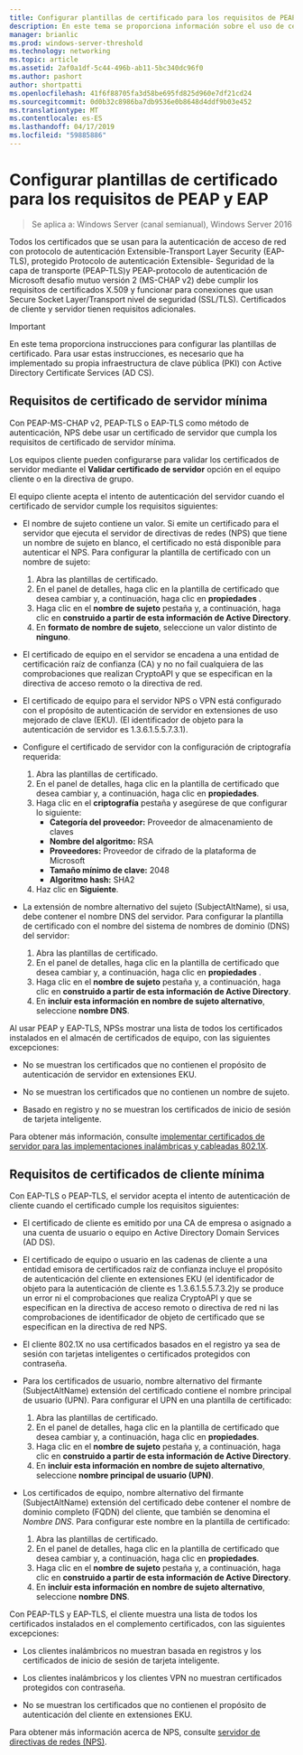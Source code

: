 ```yaml
---
title: Configurar plantillas de certificado para los requisitos de PEAP y EAP
description: En este tema se proporciona información sobre el uso de certificados con el servidor de directivas de red y acceso remoto en Windows Server 2016.
manager: brianlic
ms.prod: windows-server-threshold
ms.technology: networking
ms.topic: article
ms.assetid: 2af0a1df-5c44-496b-ab11-5bc340dc96f0
ms.author: pashort
author: shortpatti
ms.openlocfilehash: 41f6f88705fa3d58be695fd825d960e7df21cd24
ms.sourcegitcommit: 0d0b32c8986ba7db9536e0b8648d4ddf9b03e452
ms.translationtype: MT
ms.contentlocale: es-ES
ms.lasthandoff: 04/17/2019
ms.locfileid: "59885886"
---
```

# <a name="configure-certificate-templates-for-peap-and-eap-requirements"></a>Configurar plantillas de certificado para los requisitos de PEAP y EAP

>Se aplica a: Windows Server (canal semianual), Windows Server 2016

Todos los certificados que se usan para la autenticación de acceso de red con protocolo de autenticación Extensible\-Transport Layer Security \(EAP\-TLS\), protegido Protocolo de autenticación Extensible\- Seguridad de la capa de transporte \(PEAP\-TLS\)y PEAP\-protocolo de autenticación de Microsoft desafío mutuo versión 2 \(MS\-CHAP v2\) debe cumplir los requisitos de certificados X.509 y funcionar para conexiones que usan Secure Socket Layer/Transport nivel de seguridad (SSL/TLS). Certificados de cliente y servidor tienen requisitos adicionales.

>[!IMPORTANT]
>En este tema proporciona instrucciones para configurar las plantillas de certificado. Para usar estas instrucciones, es necesario que ha implementado su propia infraestructura de clave pública \(PKI\) con Active Directory Certificate Services \(AD CS\).

## <a name="minimum-server-certificate-requirements"></a>Requisitos de certificado de servidor mínima

Con PEAP\-MS\-CHAP v2, PEAP\-TLS o EAP\-TLS como método de autenticación, NPS debe usar un certificado de servidor que cumpla los requisitos de certificado de servidor mínima. 

Los equipos cliente pueden configurarse para validar los certificados de servidor mediante el **Validar certificado de servidor** opción en el equipo cliente o en la directiva de grupo. 

El equipo cliente acepta el intento de autenticación del servidor cuando el certificado de servidor cumple los requisitos siguientes:

- El nombre de sujeto contiene un valor. Si emite un certificado para el servidor que ejecuta el servidor de directivas de redes (NPS) que tiene un nombre de sujeto en blanco, el certificado no está disponible para autenticar el NPS. Para configurar la plantilla de certificado con un nombre de sujeto:

    1. Abra las plantillas de certificado.
    2. En el panel de detalles, haga clic en la plantilla de certificado que desea cambiar y, a continuación, haga clic en **propiedades** .
    3. Haga clic en el **nombre de sujeto** pestaña y, a continuación, haga clic en **construido a partir de esta información de Active Directory**.
    4. En **formato de nombre de sujeto**, seleccione un valor distinto de **ninguno**.

- El certificado de equipo en el servidor se encadena a una entidad de certificación raíz de confianza (CA) y no no fail cualquiera de las comprobaciones que realizan CryptoAPI y que se especifican en la directiva de acceso remoto o la directiva de red.

- El certificado de equipo para el servidor NPS o VPN está configurado con el propósito de autenticación de servidor en extensiones de uso mejorado de clave (EKU). (El identificador de objeto para la autenticación de servidor es 1.3.6.1.5.5.7.3.1).

- Configure el certificado de servidor con la configuración de criptografía requerida:

    1. Abra las plantillas de certificado.
    2. En el panel de detalles, haga clic en la plantilla de certificado que desea cambiar y, a continuación, haga clic en **propiedades**.
    3. Haga clic en el **criptografía** pestaña y asegúrese de que configurar lo siguiente:
       - **Categoría del proveedor:** Proveedor de almacenamiento de claves
       - **Nombre del algoritmo:** RSA
       - **Proveedores:** Proveedor de cifrado de la plataforma de Microsoft
       - **Tamaño mínimo de clave:** 2048
       - **Algoritmo hash:** SHA2
    4. Haz clic en **Siguiente**.

- La extensión de nombre alternativo del sujeto (SubjectAltName), si usa, debe contener el nombre DNS del servidor. Para configurar la plantilla de certificado con el nombre del sistema de nombres de dominio (DNS) del servidor: 

    1. Abra las plantillas de certificado.
    2. En el panel de detalles, haga clic en la plantilla de certificado que desea cambiar y, a continuación, haga clic en **propiedades** .
    3. Haga clic en el **nombre de sujeto** pestaña y, a continuación, haga clic en **construido a partir de esta información de Active Directory**.
    4. En **incluir esta información en nombre de sujeto alternativo**, seleccione **nombre DNS**.

Al usar PEAP y EAP-TLS, NPSs mostrar una lista de todos los certificados instalados en el almacén de certificados de equipo, con las siguientes excepciones:

- No se muestran los certificados que no contienen el propósito de autenticación de servidor en extensiones EKU.

- No se muestran los certificados que no contienen un nombre de sujeto.

- Basado en registro y no se muestran los certificados de inicio de sesión de tarjeta inteligente.

Para obtener más información, consulte [implementar certificados de servidor para las implementaciones inalámbricas y cableadas 802.1X](https://technet.microsoft.com/windows-server-docs/networking/core-network-guide/cncg/server-certs/deploy-server-certificates-for-802.1x-wired-and-wireless-deployments).

## <a name="minimum-client-certificate-requirements"></a>Requisitos de certificados de cliente mínima

Con EAP-TLS o PEAP-TLS, el servidor acepta el intento de autenticación de cliente cuando el certificado cumple los requisitos siguientes:

- El certificado de cliente es emitido por una CA de empresa o asignado a una cuenta de usuario o equipo en Active Directory Domain Services \(AD DS\).

- El certificado de equipo o usuario en las cadenas de cliente a una entidad emisora de certificados raíz de confianza incluye el propósito de autenticación del cliente en extensiones EKU \(el identificador de objeto para la autenticación de cliente es 1.3.6.1.5.5.7.3.2\)y se produce un error ni el comprobaciones que realiza CryptoAPI y que se especifican en la directiva de acceso remoto o directiva de red ni las comprobaciones de identificador de objeto de certificado que se especifican en la directiva de red NPS.

- El cliente 802.1X no usa certificados basados en el registro ya sea de sesión con tarjetas inteligentes o certificados protegidos con contraseña.

- Para los certificados de usuario, nombre alternativo del firmante \(SubjectAltName\) extensión del certificado contiene el nombre principal de usuario \(UPN\). Para configurar el UPN en una plantilla de certificado:

    1. Abra las plantillas de certificado.
    2. En el panel de detalles, haga clic en la plantilla de certificado que desea cambiar y, a continuación, haga clic en **propiedades**.
    3. Haga clic en el **nombre de sujeto** pestaña y, a continuación, haga clic en **construido a partir de esta información de Active Directory**.
    4. En **incluir esta información en nombre de sujeto alternativo**, seleccione **nombre principal de usuario \(UPN\)**.

- Los certificados de equipo, nombre alternativo del firmante \(SubjectAltName\) extensión del certificado debe contener el nombre de dominio completo \(FQDN\) del cliente, que también se denomina el  *Nombre DNS*. Para configurar este nombre en la plantilla de certificado:

    1. Abra las plantillas de certificado.
    2. En el panel de detalles, haga clic en la plantilla de certificado que desea cambiar y, a continuación, haga clic en **propiedades**.
    3. Haga clic en el **nombre de sujeto** pestaña y, a continuación, haga clic en **construido a partir de esta información de Active Directory**.
    4. En **incluir esta información en nombre de sujeto alternativo**, seleccione **nombre DNS**.

Con PEAP\-TLS y EAP\-TLS, el cliente muestra una lista de todos los certificados instalados en el complemento certificados, con las siguientes excepciones:

- Los clientes inalámbricos no muestran basada en registros y los certificados de inicio de sesión de tarjeta inteligente. 

- Los clientes inalámbricos y los clientes VPN no muestran certificados protegidos con contraseña. 

- No se muestran los certificados que no contienen el propósito de autenticación del cliente en extensiones EKU.


Para obtener más información acerca de NPS, consulte [servidor de directivas de redes (NPS)](nps-top.md).
